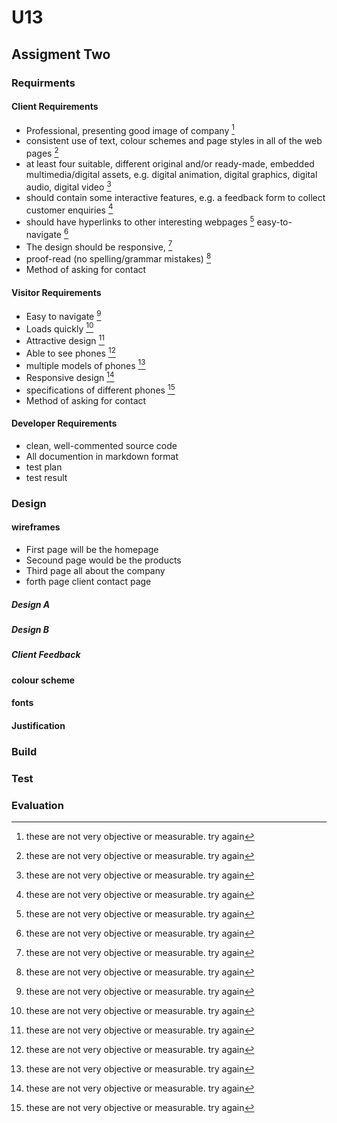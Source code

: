 # U13

## Assigment Two





### Requirments


#### Client Requirements

+ Professional, presenting good image of company [^needswork]
+ consistent use of text, colour schemes and page styles in all of the web pages [^needswork]
+ at least four suitable, different original and/or ready-made, embedded multimedia/digital assets, e.g. digital animation, digital graphics, digital audio, digital video [^needswork]
+ should contain some interactive features, e.g. a feedback form to collect customer enquiries [^needswork]
+ should have hyperlinks to other interesting webpages [^needswork]
 easy-to-navigate [^needswork]
+ The design should be responsive, [^needswork]
+ proof-read (no spelling/grammar mistakes) [^needswork]
+ Method of asking for contact

#### Visitor Requirements

+ Easy to navigate [^needswork]
+ Loads quickly [^needswork]
+ Attractive design [^needswork]
+ Able to see phones [^needswork]
+ multiple models of phones [^needswork]
+ Responsive design [^needswork]
+ specifications of different phones [^needswork]
+ Method of asking for contact
#### Developer Requirements

+ clean, well-commented source code
+ All documention in markdown format
+ test plan
+ test result

[^needswork]: these are not very objective or measurable.
try again

### Design

#### wireframes

+ First page will be the homepage
+ Secound page would be the products
+ Third page all about the company
+ forth page client contact page

##### Design A

##### Design B

##### Client Feedback

#### colour scheme

#### fonts 

#### Justification

### Build

### Test

### Evaluation